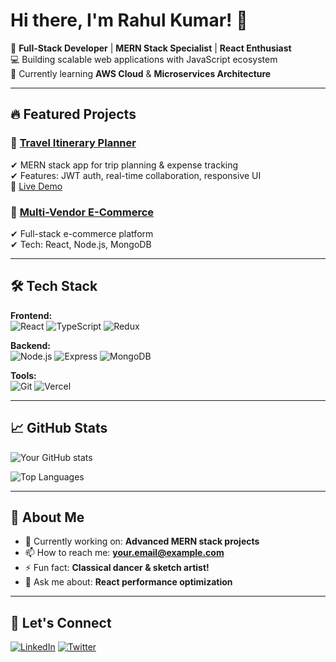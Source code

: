 # Hi there, I'm Rahul Kumar! 👋

🚀 **Full-Stack Developer** | **MERN Stack Specialist** | **React Enthusiast**  
💻 Building scalable web applications with JavaScript ecosystem  
🌱 Currently learning **AWS Cloud** & **Microservices Architecture**  

---

## 🔥 Featured Projects

### 🧳 [Travel Itinerary Planner](https://github.com/RahulkrWD/Travel-Itinerary-Planning-Tool)  
✔ MERN stack app for trip planning & expense tracking  
✔ Features: JWT auth, real-time collaboration, responsive UI  
🔗 [Live Demo](https://travel-itinerary-planning-tool.vercel.app/)  

### 🏪 [Multi-Vendor E-Commerce](https://github.com/your-repo-link)  
✔ Full-stack e-commerce platform  
✔ Tech: React, Node.js, MongoDB  

---

## 🛠 Tech Stack

**Frontend:**  
![React](https://img.shields.io/badge/React-20232A?style=for-the-badge&logo=react&logoColor=61DAFB)
![TypeScript](https://img.shields.io/badge/TypeScript-007ACC?style=for-the-badge&logo=typescript&logoColor=white)
![Redux](https://img.shields.io/badge/Redux-593D88?style=for-the-badge&logo=redux&logoColor=white)

**Backend:**  
![Node.js](https://img.shields.io/badge/Node.js-339933?style=for-the-badge&logo=nodedotjs&logoColor=white)
![Express](https://img.shields.io/badge/Express.js-000000?style=for-the-badge&logo=express&logoColor=white)
![MongoDB](https://img.shields.io/badge/MongoDB-4EA94B?style=for-the-badge&logo=mongodb&logoColor=white)

**Tools:**  
![Git](https://img.shields.io/badge/Git-F05032?style=for-the-badge&logo=git&logoColor=white)
![Vercel](https://img.shields.io/badge/Vercel-000000?style=for-the-badge&logo=vercel&logoColor=white)

---

## 📈 GitHub Stats

![Your GitHub stats](https://github-readme-stats.vercel.app/api?username=RahulkrWD&show_icons=true&theme=radical)

![Top Languages](https://github-readme-stats.vercel.app/api/top-langs/?username=RahulkrWD&layout=compact)

---

## 🌟 About Me

- 🔭 Currently working on: **Advanced MERN stack projects**
- 📫 How to reach me: **your.email@example.com**  
- ⚡ Fun fact: **Classical dancer & sketch artist!**  
- 💬 Ask me about: **React performance optimization**  

---

## 🤝 Let's Connect

[![LinkedIn](https://img.shields.io/badge/LinkedIn-0077B5?style=for-the-badge&logo=linkedin&logoColor=white)](your-linkedin-link)
[![Twitter](https://img.shields.io/badge/Twitter-1DA1F2?style=for-the-badge&logo=twitter&logoColor=white)](your-twitter-link)
